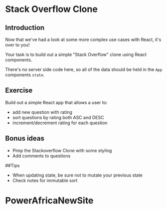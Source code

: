 # Stack Overflow Clone

## Introduction

Now that we've had a look at some more complex use cases with React, it's over to you!

Your task is to build out a simple "Stack Overflow" clone using React components.

There's no server side code here, so all of the data should be held in the `App` components `state`.

## Exercise

Build out a simple React app that allows a user to:

- add new question with rating
- sort questions by rating both ASC and DESC
- increment/decrement rating for each question

## Bonus ideas

- Pimp the Stackoverflow Clone with some styling
- Add comments to questions

##Tips

- When updating state, be sure not to mutate your previous state
- Check notes for immutable sort
# PowerAfricaNewSite
